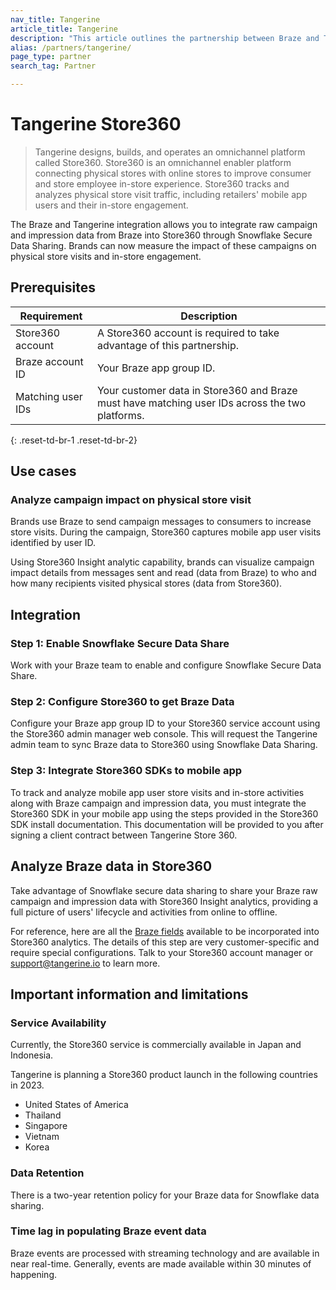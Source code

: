 ```yaml
---
nav_title: Tangerine
article_title: Tangerine
description: "This article outlines the partnership between Braze and Tangerine Store360, an omnichannel platform that connects physical stores with online stores to provide superior in-store experiences for consumers and store employees. Through this integration, Braze raw campaign and impression data are available on Store360 via Snowflake Secure Data Sharing, and brands can measure how their campaigns affect in-store engagement and store traffic."
alias: /partners/tangerine/
page_type: partner
search_tag: Partner

---
```


# Tangerine Store360

> Tangerine designs, builds, and operates an omnichannel platform called Store360. Store360 is an omnichannel enabler platform connecting physical stores with online stores to improve consumer and store employee in-store experience. Store360 tracks and analyzes physical store visit traffic, including retailers' mobile app users and their in-store engagement.

The Braze and Tangerine integration allows you to integrate raw campaign and impression data from Braze into Store360 through Snowflake Secure Data Sharing. Brands can now measure the impact of these campaigns on physical store visits and in-store engagement.

## Prerequisites

| Requirement | Description |
| ----------- | ----------- |
| Store360 account | A Store360 account is required to take advantage of this partnership. |
| Braze account ID | Your Braze app group ID. |
| Matching user IDs | Your customer data in Store360 and Braze must have matching user IDs across the two platforms. |
{: .reset-td-br-1 .reset-td-br-2}

## Use cases

### Analyze campaign impact on physical store visit

Brands use Braze to send campaign messages to consumers to increase store visits. During the campaign, Store360 captures mobile app user visits identified by user ID.

Using Store360 Insight analytic capability, brands can visualize campaign impact details from messages sent and read (data from Braze) to who and how many recipients visited physical stores (data from Store360).

## Integration

### Step 1: Enable Snowflake Secure Data Share

Work with your Braze team to enable and configure Snowflake Secure Data Share.

### Step 2: Configure Store360 to get Braze Data

Configure your Braze app group ID to your Store360 service account using the Store360 admin manager web console. This will request the Tangerine admin team to sync Braze data to Store360 using Snowflake Data Sharing.

### Step 3: Integrate Store360 SDKs to mobile app

To track and analyze mobile app user store visits and in-store activities along with Braze campaign and impression data, you must integrate the Store360 SDK in your mobile app using the steps provided in the Store360 SDK install documentation. This documentation will be provided to you after signing a client contract between Tangerine Store 360.

## Analyze Braze data in Store360

Take advantage of Snowflake secure data sharing to share your Braze raw campaign and impression data with Store360 Insight analytics, providing a full picture of users' lifecycle and activities from online to offline.

For reference, here are all the [Braze fields](https://www.braze.com/docs/assets/download_file/data-sharing-raw-table-schemas.txt?ffbc5f5ca7092bc9ae26268aa0e711df) available to be incorporated into Store360 analytics. The details of this step are very customer-specific and require special configurations. Talk to your Store360 account manager or support@tangerine.io to learn more.

## Important information and limitations

### Service Availability

Currently, the Store360 service is commercially available in Japan and Indonesia.

Tangerine is planning a Store360 product launch in the following countries in 2023.
- United States of America
- Thailand
- Singapore
- Vietnam
- Korea

### Data Retention

There is a two-year retention policy for your Braze data for Snowflake data sharing.

### Time lag in populating Braze event data

Braze events are processed with streaming technology and are available in near real-time. Generally, events are made available within 30 minutes of happening.
